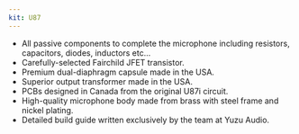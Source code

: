 ```yaml
---
kit: U87
---
```


- All passive components to complete the microphone including resistors, capacitors, diodes, inductors etc...
- Carefully-selected Fairchild JFET transistor.
- Premium dual-diaphragm capsule made in the USA.
- Superior output transformer made in the USA.
- PCBs designed in Canada from the original U87i circuit.
- High-quality microphone body made from brass with steel frame and nickel plating.
- Detailed build guide written exclusively by the team at Yuzu Audio.
